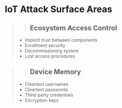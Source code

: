 # IoT Attack Surface Areas

>> ## Ecosystem Access Control
>- Implicit trust between components
> - Enrollment security
> -  Decommissioning system
> -  Lost access procedures

>> ## Device Memory
>- Cleartext usernames
>- Cleartext passwords
>- Third-party credentials
>- Encryption keys
